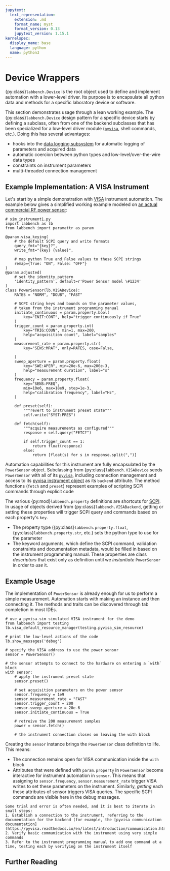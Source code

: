 ```yaml
---
jupytext:
  text_representation:
    extension: .md
    format_name: myst
    format_version: 0.13
    jupytext_version: 1.15.1
kernelspec:
  display_name: base
  language: python
  name: python3
---
```


# Device Wrappers

{py:class}`labbench.Device` is the root object used to define and implement automation with a lower-level driver. Its purpose is to encapsulate all python data and methods for a specific laboratory device or software.

This section demonstrates usage through a lean working example. The {py:class}`labbench.Device` design pattern for a specific device starts by defining a subclass, often from one of the backend subclasses that has been specialized for a low-level driver module ([`pyvisa`](http://pyvisa.readthedocs.org/), shell commands, etc.). Doing this has several advantages:
* hooks into the [data logging subsystem](./03%20data%20logging.md) for automatic logging of parameters and acquired data
* automatic coercion between python types and low-level/over-the-wire data types
* constraints on instrument parameters
* multi-threaded connection management

## Example Implementation: A VISA Instrument
Let's start by a simple demonstration with [VISA](https://en.wikipedia.org/wiki/Virtual_instrument_software_architecture) instrument automation. The example below gives a simplified working example modeled on [an actual commercial RF power sensor](https://github.com/usnistgov/ssmdevices/blob/main/ssmdevices/instruments/power_sensors.py):

```{code-cell} ipython3
# sim_instrument1.py
import labbench as lb
from labbench import paramattr as param

@param.visa_keying(
    # the default SCPI query and write formats
    query_fmt="{key}?",
    write_fmt="{key} {value}",

    # map python True and False values to these SCPI strings
    remap={True: "ON", False: "OFF"}
)
@param.adjusted(
    # set the identity_pattern 
    'identity_pattern', default=r'Power Sensor model \#1234'
)
class PowerSensor(lb.VISADevice):
    RATES = "NORM", "DOUB", "FAST"

    # SCPI string keys and bounds on the parameter values,
    # taken from the instrument programming manual
    initiate_continuous = param.property.bool(
        key="INIT:CONT", help="trigger continuously if True"
    )
    trigger_count = param.property.int(
        key="TRIG:COUN", min=1, max=200,
        help="acquisition count", label="samples"
    )
    measurement_rate = param.property.str(
        key="SENS:MRAT", only=RATES, case=False,
        
    )
    sweep_aperture = param.property.float(
        key="SWE:APER", min=20e-6, max=200e-3,
        help="measurement duration", label="s"
    )
    frequency = param.property.float(
        key="SENS:FREQ",
        min=10e6, max=18e9, step=1e-3,
        help="calibration frequency", label="Hz",
    )

    def preset(self):
        """revert to instrument preset state"""
        self.write("SYST:PRES")

    def fetch(self):
        """acquire measurements as configured"""
        response = self.query("FETC?")

        if self.trigger_count == 1:
            return float(response)
        else:
            return [float(s) for s in response.split(",")]
```

Automation capabilities for this instrument are fully encapsulated by the `PowerSensor` object. Subclassing from {py:class}`labbench.VISADevice` seeds `PowerSensor` with all of its [`pyvisa`](https://pyvisa.readthedocs.io/), including connection management and access to its [pyvisa instrument object](https://pyvisa.readthedocs.io/en/latest/introduction/communication.html) as its `backend` attribute. The method functions (`fetch` and `preset`) represent examples of scripting SCPI commands through explicit code

The various {py:mod}`labbench.property` definitions are shortcuts for [SCPI](https://en.wikipedia.org/wiki/Standard_Commands_for_Programmable_Instruments). In usage of objects derived from {py:class}`labbench.VISABackend`, getting or setting these properties will trigger SCPI query and commands based on each property's `key`.
* The property type ({py:class}`labbench.property.float`, {py:class}`labbench.property.str`, etc.) sets the python type to use for the parameter
* The keyword arguments, which define the SCPI command, validation constraints and documentation metadata, would be  filled in based on the instrument programming manual.
These properties are class _descriptors_ that exist only as definition until we _instantiate_ `PowerSensor` in order to _use_ it.

## Example Usage
The implementation of `PowerSensor` is already enough for us to perform a simple measurement. Automation starts with making an instance and then connecting it. The methods and traits can be discovered through tab completion in most IDEs.

```{code-cell} ipython3
# use a pyvisa-sim simulated VISA instrument for the demo
from labbench import testing
lb.visa_default_resource_manager(testing.pyvisa_sim_resource)

# print the low-level actions of the code
lb.show_messages('debug')

# specify the VISA address to use the power sensor
sensor = PowerSensor()

# the sensor attempts to connect to the hardware on entering a `with` block
with sensor:   
    # apply the instrument preset state
    sensor.preset()

    # set acquisition parameters on the power sensor
    sensor.frequency = 1e9
    sensor.measurement_rate = "FAST"
    sensor.trigger_count = 200
    sensor.sweep_aperture = 20e-6
    sensor.initiate_continuous = True

    # retreive the 200 measurement samples
    power = sensor.fetch()

    # the instrument connection closes on leaving the with block
```

Creating the `sensor` instance brings the `PowerSensor` class definition to life. This means:
* The connection remains open for VISA communication inside the `with` block
* Attributes that were defined with `param.property` in `PowerSensor` become interactive for instrument automation in `sensor`. This means that assigning to `sensor.frequency`, `sensor.measurement_rate` trigger VISA writes to set these parameters on the instrument. Similarly, _getting_ each these attributes of sensor triggers VISA queries. The specific SCPI commands are visible here in the debug messages.

```{admonition} Getting started with a new instrument
Some trial and error is often needed, and it is best to iterate in small steps:
1. Establish a connection to the instrument, referring to the documentation for the backend (for example, the [pyvisa communication documentation](https://pyvisa.readthedocs.io/en/latest/introduction/communication.html))
2. Verify basic communication with the instrument using very simple commands
3. Refer to the instrument programming manual to add one command at a time, testing each by verifying on the instrument itself
```

## Further Reading
